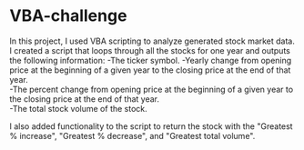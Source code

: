 # VBA-challenge
In this project, I used VBA scripting to analyze generated stock market data. I created a script that loops through all the stocks for one year and outputs the following information: 
-The ticker symbol. 
-Yearly change from opening price at the beginning of a given year to the closing price at the end of that year.  
-The percent change from opening price at the beginning of a given year to the closing price at the end of that year.  
-The total stock volume of the stock.  

I also added functionality to the script to return the stock with the "Greatest % increase", "Greatest % decrease", and "Greatest total volume". 
